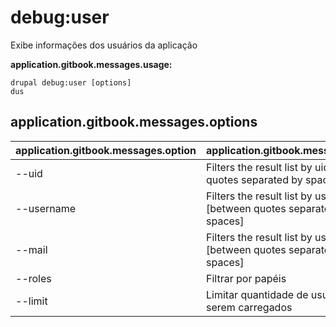 # debug:user
Exibe informações dos usuários da aplicação

**application.gitbook.messages.usage:**
```
drupal debug:user [options]
dus
```

## application.gitbook.messages.options
application.gitbook.messages.option | application.gitbook.messages.details
-------|-------------
--uid | Filters the result list by uids [between quotes separated by spaces]
--username | Filters the result list by usernames [between quotes separated by spaces]
--mail | Filters the result list by user's e-mail [between quotes separated by spaces]
--roles | Filtrar por papéis
--limit | Limitar quantidade de usuários a serem carregados
